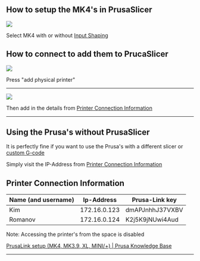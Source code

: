 ## How to setup the MK4's in PrusaSlicer

![](/images/3D-Printers/1.png)

Select MK4 with or without [Input Shaping](https://help.prusa3d.com/article/input-shaper-mk4-xl-mini-_451816)

## How to connect to add them to PrucaSlicer

![](/images/3D-Printers/2.png)

Press "add physical printer"

---

![](/images/3D-Printers/3.png)

Then add in the details from [Printer Connection Information](#printer-connection-information)

---

## Using the Prusa's without PrusaSlicer


It is perfectly fine if you want to use the Prusa's with a different slicer or [custom G-code](https://fullcontrol.xyz/)

Simply visit the IP-Address from [Printer Connection Information](#printer-connection-information)

## Printer Connection Information

| Name (and username) | Ip-Address   | Prusa-Link key  |
| ------------------- | ------------ | --------------- |
| Kim                 | 172.16.0.123 | dmAPJnhhJ37VXBV |
| Romanov             | 172.16.0.124 | K2j5K9jNUwi4Aud |

Note: Accessing the printer's from the space is disabled

[PrusaLink setup (MK4, MK3.9, XL, MINI/+) | Prusa Knowledge Base](https://help.prusa3d.com/guide/wi-fi-and-prusalink-setup-mk4-mk3-9-xl-mini-_413293#416077)

---
